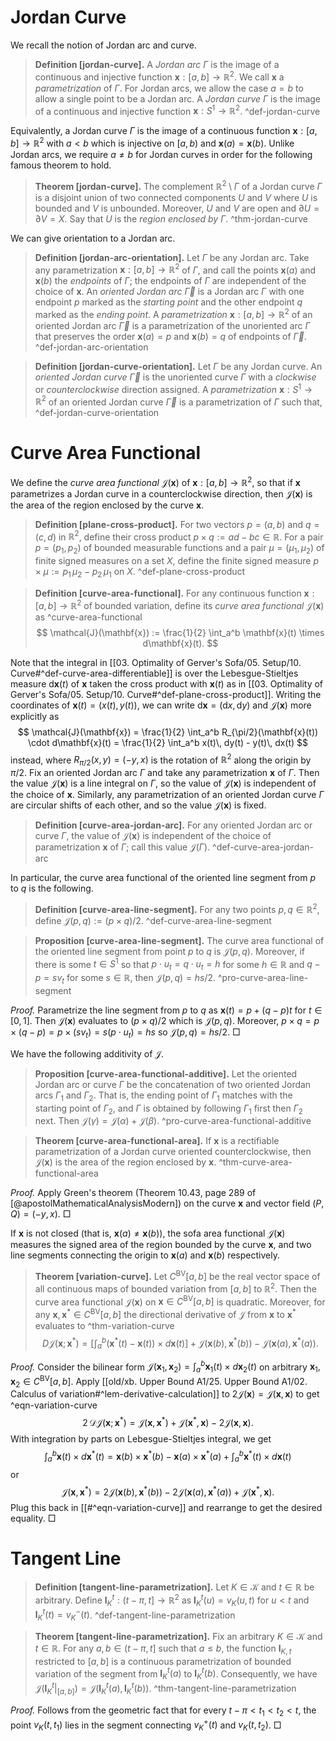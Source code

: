# Jordan Curve

We recall the notion of Jordan arc and curve.

> __Definition [jordan-curve].__ A _Jordan arc_ $\Gamma$ is the image of a continuous and injective function $\mathbf{x} : [a, b] \to \mathbb{R}^2$. We call $\mathbf{x}$ a _parametrization_ of $\Gamma$. For Jordan arcs, we allow the case $a=b$ to allow a single point to be a Jordan arc. A _Jordan curve_ $\Gamma$ is the image of a continuous and injective function $\mathbf{x} : S^1 \to \mathbb{R}^2$. ^def-jordan-curve

Equivalently, a Jordan curve $\Gamma$ is the image of a continuous function $\mathbf{x} : [a, b] \to \mathbb{R}^2$ with $a < b$ which is injective on $[a, b)$ and $\mathbf{x}(a) = \mathbf{x}(b)$. Unlike Jordan arcs, we require $a \neq b$ for Jordan curves in order for the following famous theorem to hold.

> __Theorem [jordan-curve].__ The complement $\mathbb{R}^2 \setminus \Gamma$ of a Jordan curve $\Gamma$ is a disjoint union of two connected components $U$ and $V$ where $U$ is bounded and $V$ is unbounded. Moreover, $U$ and $V$ are open and $\partial U = \partial V = X$. Say that $U$ is the _region enclosed by $\Gamma$_. ^thm-jordan-curve

We can give orientation to a Jordan arc.

> __Definition [jordan-arc-orientation].__ Let $\Gamma$ be any Jordan arc. Take any parametrization $\mathbf{x} : [a, b] \to \mathbb{R}^2$ of $\Gamma$, and call the points $\mathbf{x}(a)$ and $\mathbf{x}(b)$ the _endpoints_ of $\Gamma$; the endpoints of $\Gamma$ are independent of the choice of $\mathbf{x}$. An _oriented Jordan arc_ $\overrightarrow{\Gamma}$ is a Jordan arc $\Gamma$ with one endpoint $p$ marked as the _starting point_ and the other endpoint $q$ marked as the _ending point_. A _parametrization_ $\mathbf{x} : [a, b]\to\mathbb{R}^2$ of an oriented Jordan arc $\overrightarrow{\Gamma}$ is a parametrization of the unoriented arc $\Gamma$ that preserves the order $\mathbf{x}(a) = p$ and $\mathbf{x}(b) = q$ of endpoints of $\overrightarrow{\Gamma}$. ^def-jordan-arc-orientation

> __Definition [jordan-curve-orientation].__ Let $\Gamma$ be any Jordan curve. An _oriented Jordan curve_ $\overrightarrow{\Gamma}$ is the unoriented curve $\Gamma$ with a _clockwise_ or _counterclockwise_ direction assigned. A _parametrization_ $\mathbf{x} : S^1 \to \mathbb{R}^2$ of an oriented Jordan curve $\overrightarrow{\Gamma}$ is a parametrization of $\Gamma$ such that,  ^def-jordan-curve-orientation

# Curve Area Functional

We define the _curve area functional_ $\mathcal{J}(\mathbf{x})$ of $\mathbf{x} : [a, b] \to \mathbb{R}^2$, so that if $\mathbf{x}$ parametrizes a Jordan curve in a counterclockwise direction, then $\mathcal{J}(\mathbf{x})$ is the area of the region enclosed by the curve $\mathbf{x}$.

> __Definition [plane-cross-product].__ For two vectors $p = (a, b)$ and $q = (c, d)$ in $\mathbb{R}^2$, define their cross product $p \times q := ad - b c \in \mathbb{R}$. For a pair $p = (p_1, p_2)$ of bounded measurable functions and a pair $\mu = (\mu_1, \mu_2)$ of finite signed measures on a set $X$, define the finite signed measure $p \times \mu := p_1 \, \mu_2 - p_2 \, \mu_1$ on $X$. ^def-plane-cross-product

> __Definition [curve-area-functional].__ For any continuous function $\mathbf{x} : [a, b] \to \mathbb{R}^2$ of bounded variation, define its _curve area functional_ $\mathcal{J}(\mathbf{x})$ as ^curve-area-functional
$$
\mathcal{J}(\mathbf{x}) := \frac{1}{2} \int_a^b \mathbf{x}(t) \times d\mathbf{x}(t).
$$

Note that the integral in [[03. Optimality of Gerver's Sofa/05. Setup/10. Curve#^def-curve-area-differentiable]] is over the Lebesgue-Stieltjes measure $\mathrm{d} \mathbf{x}(t)$ of $\mathbf{x}$ taken the cross product with $\mathbf{x}(t)$ as in [[03. Optimality of Gerver's Sofa/05. Setup/10. Curve#^def-plane-cross-product]]. Writing the coordinates of $\mathbf{x}(t) = (x(t), y(t))$, we can write $\mathrm{d} \mathbf{x} = (\mathrm{d} x, \mathrm{d} y)$ and $\mathcal{J}(\mathbf{x})$ more explicitly as
$$
\mathcal{J}(\mathbf{x}) = \frac{1}{2} \int_a^b R_{\pi/2}(\mathbf{x}(t)) \cdot d\mathbf{x}(t) = \frac{1}{2} \int_a^b x(t)\, dy(t) - y(t)\, dx(t)
$$
instead, where $R_{\pi/2}(x, y) = (-y, x)$ is the rotation of $\mathbb{R}^2$ along the origin by $\pi/2$. Fix an oriented Jordan arc $\Gamma$ and take any parametrization $\mathbf{x}$ of $\Gamma$. Then the value $\mathcal{J}(\mathbf{x})$ is a line integral on $\Gamma$, so the value of $\mathcal{J}(\mathbf{x})$ is independent of the choice of $\mathbf{x}$. Similarly, any parametrization of an oriented Jordan curve $\Gamma$ are circular shifts of each other, and so the value $\mathcal{J}(\mathbf{x})$ is fixed.

> __Definition [curve-area-jordan-arc].__ For any oriented Jordan arc or curve $\Gamma$, the value of $\mathcal{J}(\mathbf{x})$ is independent of the choice of parametrization $\mathbf{x}$ of $\Gamma$; call this value $\mathcal{J}(\Gamma)$. ^def-curve-area-jordan-arc

In particular, the curve area functional of the oriented line segment from $p$ to $q$ is the following.

> __Definition [curve-area-line-segment].__ For any two points $p, q \in \mathbb{R}^2$, define $\mathcal{J}(p, q) := (p \times q) / 2$. ^def-curve-area-line-segment

> __Proposition [curve-area-line-segment].__ The curve area functional of the oriented line segment from point $p$ to $q$ is $\mathcal{J}(p, q)$. Moreover, if there is some $t \in S^1$ so that $p \cdot u_t = q \cdot u_t = h$ for some $h \in \mathbb{R}$ and $q - p = s v_t$ for some $s \in \mathbb{R}$, then $\mathcal{J}(p, q) = hs/2$. ^pro-curve-area-line-segment

_Proof._ Parametrize the line segment from $p$ to $q$ as $\mathbf{x}(t) = p + (q - p) t$ for $t \in [0, 1]$. Then $\mathcal{J}(\mathbf{x})$ evaluates to $(p \times q) / 2$ which is $\mathcal{J}(p, q)$. Moreover, $p \times q = p \times (q - p) = p \times (s v_t) = s (p \cdot u_t) = hs$ so $\mathcal{J}(p, q) = hs/2$. □

We have the following additivity of $\mathcal{J}$.

> __Proposition [curve-area-functional-additive].__ Let the oriented Jordan arc or curve $\Gamma$ be the concatenation of two oriented Jordan arcs $\Gamma_1$ and $\Gamma_2$. That is, the ending point of $\Gamma_1$ matches with the starting point of $\Gamma_2$, and $\Gamma$ is obtained by following $\Gamma_1$ first then $\Gamma_2$ next. Then $\mathcal{J}(\gamma) = \mathcal{J}(\alpha) + \mathcal{J}(\beta)$. ^pro-curve-area-functional-additive

> __Theorem [curve-area-functional-area].__ If $\mathbf{x}$ is a rectifiable parametrization of a Jordan curve oriented counterclockwise, then $\mathcal{J}(\mathbf{x})$ is the area of the region enclosed by $\mathbf{x}$. ^thm-curve-area-functional-area

_Proof._ Apply Green's theorem (Theorem 10.43, page 289 of [@apostolMathematicalAnalysisModern]) on the curve $\mathbf{x}$ and vector field $(P, Q) = (-y, x)$. □

If $\mathbf{x}$ is not closed (that is, $\mathbf{x}(a) \neq \mathbf{x}(b)$), the sofa area functional $\mathcal{J}(\mathbf{x})$ measures the signed area of the region bounded by the curve $\mathbf{x}$, and two line segments connecting the origin to $\mathbf{x}(a)$ and $\mathbf{x}(b)$ respectively.

> __Theorem [variation-curve].__ Let $C^\mathrm{BV}[a, b]$ be the real vector space of all continuous maps of bounded variation from $[a, b]$ to $\mathbb{R}^2$. Then the curve area functional $\mathcal{J}(\mathbf{x})$ on $\mathbf{x} \in C^\mathrm{BV}[a, b]$ is quadratic. Moreover, for any $\mathbf{x}, \mathbf{x}^* \in C^\mathrm{BV}[a, b]$ the directional derivative of $\mathcal{J}$ from $\mathbf{x}$ to $\mathbf{x}^*$ evaluates to ^thm-variation-curve
$$
D \mathcal{J}(\mathbf{x} ; \mathbf{x}^*) = \left[ \int_a^b (\mathbf{x}^*(t) - \mathbf{x}(t))  \times d\mathbf{x} (t) \right] +  \mathcal{J}(\mathbf{x}(b), \mathbf{x}^*(b)) - \mathcal{J}(\mathbf{x}(a), \mathbf{x}^*(a)).
$$

_Proof._ Consider the bilinear form $\mathcal{J}(\mathbf{x}_1, \mathbf{x}_2) = \int_a ^b \mathbf{x}_1(t) \times d \mathbf{x}_2(t)$ on arbitrary $\mathbf{x}_1, \mathbf{x}_2 \in C^\mathrm{BV}[a, b]$. Apply [[old/xb. Upper Bound A1/25. Upper Bound A1/02. Calculus of variation#^lem-derivative-calculation]] to $2\mathcal{J}(\mathbf{x}) = \mathcal{J}(\mathbf{x}, \mathbf{x})$ to get ^eqn-variation-curve
$$
2\, \mathcal{D} \mathcal{J}(\mathbf{x} ; \mathbf{x}^*) = \mathcal{J}(\mathbf{x}, \mathbf{x}^*) + \mathcal{J}(\mathbf{x}^*, \mathbf{x}) - 2 \mathcal{J}(\mathbf{x}, \mathbf{x}).
$$
With integration by parts on Lebesgue-Stieltjes integral, we get
$$
\int_a^b \mathbf{x}(t) \times d \mathbf{x}^*(t) = \mathbf{x} (b) \times \mathbf{x}^*(b) - \mathbf{x}(a) \times \mathbf{x}^*(a) + \int_a^b \mathbf{x}^*(t) \times d\mathbf{x} (t)
$$
or
$$
\mathcal{J}(\mathbf{x}, \mathbf{x}^*) = 2\mathcal{J}(\mathbf{x}(b), \mathbf{x}^*(b)) - 2\mathcal{J}(\mathbf{x}(a), \mathbf{x}^*(a)) + \mathcal{J}(\mathbf{x}^*, \mathbf{x}).
$$
Plug this back in [[#^eqn-variation-curve]] and rearrange to get the desired equality. □

# Tangent Line

> __Definition [tangent-line-parametrization].__ Let $K \in \mathcal{K}$ and $t \in \mathbb{R}$ be arbitrary. Define $\mathbf{l}^t_K : (t - \pi, t] \to \mathbb{R}^2$ as $\mathbf{l}^t_K(u) = v_K(u, t)$ for $u < t$ and $\mathbf{l}^t_K(t) = v_K^-(t)$. ^def-tangent-line-parametrization

> __Theorem [tangent-line-parametrization].__ Fix an arbitrary $K \in \mathcal{K}$ and $t \in \mathbb{R}$. For any $a, b \in (t - \pi, t]$ such that $a \leq b$, the function $\mathbf{l}_{K, t}$ restricted to $[a, b]$ is a continuous parametrization of bounded variation of the segment from $\mathbf{l}^t_K(a)$ to $\mathbf{l}^t_K(b)$. Consequently, we have $\mathcal{J}\left( \mathbf{l}_K^t|_{[a, b]} \right) = \mathcal{J}(\mathbf{l}_K^t(a), \mathbf{l}_K^t(b))$. ^thm-tangent-line-parametrization

_Proof._ Follows from the geometric fact that for every $t - \pi < t_1 < t_2 < t$, the point $v_K(t, t_1)$ lies in the segment connecting $v_K^+(t)$ and $v_K(t, t_2)$. □